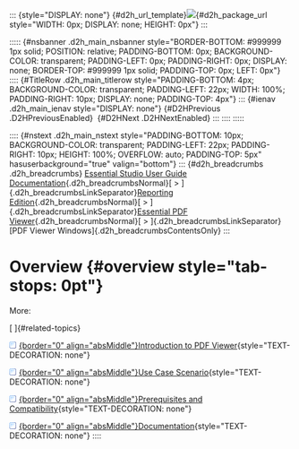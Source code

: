 ::: {style="DISPLAY: none"}
[](ms-xhelp:///?Id=d2h_url_template){#d2h_url_template}![](!package_url!){#d2h_package_url style="WIDTH: 0px; DISPLAY: none; HEIGHT: 0px"}
:::

::::: {#nsbanner .d2h_main_nsbanner style="BORDER-BOTTOM: #999999 1px solid; POSITION: relative; PADDING-BOTTOM: 0px; BACKGROUND-COLOR: transparent; PADDING-LEFT: 0px; PADDING-RIGHT: 0px; DISPLAY: none; BORDER-TOP: #999999 1px solid; PADDING-TOP: 0px; LEFT: 0px"}
:::: {#TitleRow .d2h_main_titlerow style="PADDING-BOTTOM: 4px; BACKGROUND-COLOR: transparent; PADDING-LEFT: 22px; WIDTH: 100%; PADDING-RIGHT: 10px; DISPLAY: none; PADDING-TOP: 4px"}
::: {#ienav .d2h_main_ienav style="DISPLAY: none"}
[](ms-xhelp:///?Id=6f4abe66-e604-4848-b65f-b907cad5c953){#D2HPrevious .D2HPreviousEnabled}  [](ms-xhelp:///?Id=bb78e937-7c73-4eb2-a598-d95e51eb5001){#D2HNext .D2HNextEnabled}
:::
::::
:::::

:::: {#nstext .d2h_main_nstext style="PADDING-BOTTOM: 10px; BACKGROUND-COLOR: transparent; PADDING-LEFT: 22px; PADDING-RIGHT: 10px; HEIGHT: 100%; OVERFLOW: auto; PADDING-TOP: 5px" hasuserbackground="true" valign="bottom"}
::: {#d2h_breadcrumbs .d2h_breadcrumbs}
[Essential Studio User Guide Documentation](ms-xhelp:///?Id=12457748-09e3-4d74-a240-8e049cedf030){.d2h_breadcrumbsNormal}[ \> ]{.d2h_breadcrumbsLinkSeparator}[Reporting Edition](ms-xhelp:///?Id=027aa5b6-6676-4f93-ad23-c20e8c45792e){.d2h_breadcrumbsNormal}[ \> ]{.d2h_breadcrumbsLinkSeparator}[Essential PDF Viewer](ms-xhelp:///?Id=72561ebd-77ed-4f2a-94a7-2b4b635d1dd6){.d2h_breadcrumbsNormal}[ \> ]{.d2h_breadcrumbsLinkSeparator}[PDF Viewer Windows]{.d2h_breadcrumbsContentsOnly}
:::

# Overview {#overview style="tab-stops: 0pt"}

More:

[ ]{#related-topics}

[![](button.gif){border="0" align="absMiddle"}Introduction to PDF Viewer](ms-xhelp:///?Id=bb78e937-7c73-4eb2-a598-d95e51eb5001){style="TEXT-DECORATION: none"}

[![](button.gif){border="0" align="absMiddle"}Use Case Scenario](ms-xhelp:///?Id=7a132cc7-87e7-4c38-b543-ac67504e45fa){style="TEXT-DECORATION: none"}

[![](button.gif){border="0" align="absMiddle"}Prerequisites and Compatibility](ms-xhelp:///?Id=41b44c6d-da75-4034-9fb6-70942e9ae913){style="TEXT-DECORATION: none"}

[![](button.gif){border="0" align="absMiddle"}Documentation](ms-xhelp:///?Id=2f29863e-2764-48d8-8051-b77e9d38039c){style="TEXT-DECORATION: none"}
::::

